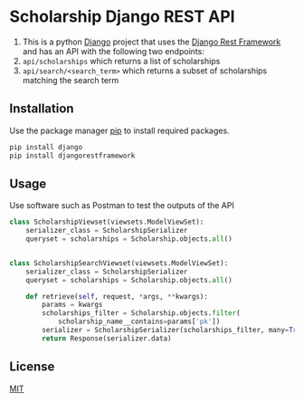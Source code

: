 # Scholarship Django REST API


1. This is a python [Django](https://www.djangoproject.com/) project that uses the [Django Rest Framework](https://www.django-rest-framework.org/) and has an API with the following two endpoints:
  1. `api/scholarships` which returns a list of scholarships
  1. `api/search/<search_term>` which returns a subset of scholarships matching the search term

## Installation

Use the package manager [pip](https://pip.pypa.io/en/stable/) to install required packages.

```bash
pip install django
pip install djangorestframework
```

## Usage

Use software such as Postman to test the outputs of the API

```python
class ScholarshipViewset(viewsets.ModelViewSet):
    serializer_class = ScholarshipSerializer
    queryset = scholarships = Scholarship.objects.all()


class ScholarshipSearchViewset(viewsets.ModelViewSet):
    serializer_class = ScholarshipSerializer
    queryset = scholarships = Scholarship.objects.all()

    def retrieve(self, request, *args, **kwargs):
        params = kwargs
        scholarships_filter = Scholarship.objects.filter(
            scholarship_name__contains=params['pk'])
        serializer = ScholarshipSerializer(scholarships_filter, many=True)
        return Response(serializer.data)

```

## License
[MIT](https://choosealicense.com/licenses/mit/)